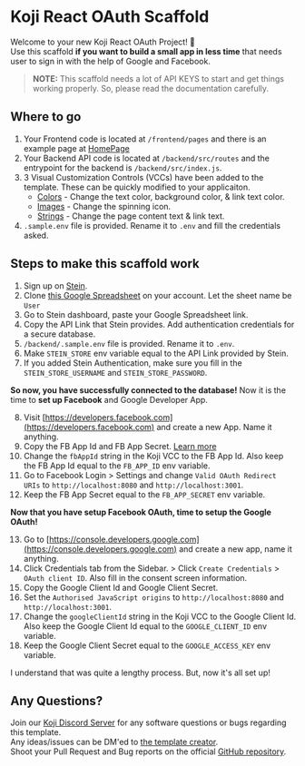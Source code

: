 # Koji React OAuth Scaffold
Welcome to your new Koji React OAuth Project! 🎉
<br />
Use this scaffold <b>if you want to build a small app in less time</b> that needs user to sign in with the help of Google and Facebook.

> **NOTE:** This scaffold needs a lot of API KEYS to start and get things working properly. So, please read the documentation carefully.

## Where to go
1. Your Frontend code is located at `/frontend/pages` and there is an example page at [HomePage](#~/frontend/pages/HomePage/index.js)
2. Your Backend API code is located at `/backend/src/routes` and the entrypoint for the backend is `/backend/src/index.js`.
3. 3 Visual Customization Controls (VCCs) have been added to the template. These can be quickly modified to your applicaiton.
    - [Colors](#~/.koji/customization/colors.json!visual) - Change the text color, background color, & link text color.
    - [Images](#~/.koji/customization/images.json!visual) - Change the spinning icon.
    - [Strings](#~/.koji/customization/strings.json!visual) - Change the page content text & link text.
4. `.sample.env` file is provided. Rename it to `.env` and fill the credentials asked.

## Steps to make this scaffold work

1. Sign up on [Stein](https://steinhq.com).
2. Clone [this Google Spreadsheet](https://docs.google.com/spreadsheets/d/1J8dszZEeAuY0eL8XBRrKJ4Z-vPnv4JVerRcsTIbdIq0/edit?usp=sharing) on your account. Let the sheet name be `User`
3. Go to Stein dashboard, paste your Google Spreadsheet link.
4. Copy the API Link that Stein provides. Add authentication credentials for a secure database.
5. `/backend/.sample.env` file is provided. Rename it to `.env`.
6. Make `STEIN_STORE` env variable equal to the API Link provided by Stein.
7. If you added Stein Authentication, make sure you fill in the `STEIN_STORE_USERNAME` and `STEIN_STORE_PASSWORD`.

**So now, you have successfully connected to the database!** Now it is the time to **set up Facebook** and Google Developer App.

8. Visit [https://developers.facebook.com](https://developers.facebook.com) and create a new App. Name it anything.
9. Copy the FB App Id and FB App Secret. [Learn more](https://developers.facebook.com/docs)
10. Change the `fbAppId` string in the Koji VCC to the FB App Id. Also keep the FB App Id equal to the `FB_APP_ID` env variable.
11. Go to Facebook Login > Settings and change `Valid OAuth Redirect URIs` to `http://localhost:8080` and `http://localhost:3001`.
12. Keep the FB App Secret equal to the `FB_APP_SECRET` env variable.

**Now that you have setup Facebook OAuth, time to setup the Google OAuth!**

13. Go to [https://console.developers.google.com](https://console.developers.google.com) and create a new app, name it anything.
14. Click Credentials tab from the Sidebar. > Click `Create Credentials` > `OAuth client ID`. Also fill in the consent screen information.
15. Copy the Google Client Id and Google Client Secret.
16. Set the `Authorised JavaScript origins` to `http://localhost:8080` and `http://localhost:3001`.
17. Change the `googleClientId` string in the Koji VCC to the Google Client Id. Also keep the Google Client Id equal to the `GOOGLE_CLIENT_ID` env variable.
18. Keep the Google Client Secret equal to the `GOOGLE_ACCESS_KEY` env variable.

I understand that was quite a lengthy process. But, now it's all set up!

## Any Questions?

Join our [Koji Discord Server](https://discord.gg/eQuMJF6) for any software questions or bugs regarding this template.
<br />
Any ideas/issues can be DM'ed to [the template creator](https://twitter.com/kumar_abhirup).
<br />
Shoot your Pull Request and Bug reports on the official [GitHub repository](https://github.com/KumarAbhirup/Koji-React-OAuth-Scaffold).